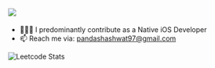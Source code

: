<a><h1> <img src="https://readme-typing-svg.herokuapp.com?duration=4000&lines=Hi+there+👋;I'm+Shashwat+Panda+🤝.;I'm+an+iOS+Developer+⚡;I+love+building+amazing+apps+👨‍💻.">
  </a></h1></a>
- 🧑🏻‍💻 I predominantly contribute as a Native iOS Developer
- 📫 Reach me via: pandashashwat97@gmail.com

![Leetcode Stats](https://leetcard.jacoblin.cool/pandashashwat97?theme=dark)
<!---
pandashashwat97/pandashashwat97 is a ✨ special ✨ repository because its `README.md` (this file) appears on your GitHub profile.
You can click the Preview link to take a look at your changes.
--->
